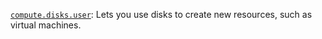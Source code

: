 [`compute.disks.user`](../../../../iam/concepts/access-control/roles.md#compute-disks-user): Lets you use disks to create new resources, such as virtual machines.

